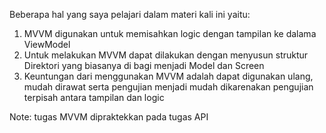 Beberapa hal yang saya pelajari dalam materi kali ini yaitu:
1. MVVM digunakan untuk memisahkan logic dengan tampilan ke dalama ViewModel
2. Untuk melakukan MVVM dapat dilakukan dengan menyusun struktur Direktori yang biasanya di bagi menjadi Model dan Screen
3. Keuntungan dari menggunakan MVVM adalah dapat digunakan ulang, mudah dirawat serta pengujian menjadi mudah dikarenakan pengujian terpisah antara tampilan dan logic

Note: tugas MVVM dipraktekkan pada tugas API